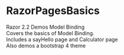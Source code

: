 # RazorPagesBasics
Razor 2.2 Demos Model Binding<br />
Covers the basics of Model Binding.<br />
Includes a sayHello page and Calculator page<br />
Also demos a bootstrap 4 theme
